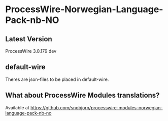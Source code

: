 # ProcessWire-Norwegian-Language-Pack-nb-NO

## Latest Version
ProcessWire 3.0.179 dev

## default-wire
Theres are json-files to be placed in default-wire.

## What about ProcessWire Modules translations?
Available at https://github.com/snobjorn/processwire-modules-norwegian-language-pack-nb-no